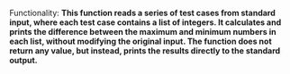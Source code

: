Functionality: **This function reads a series of test cases from standard input, where each test case contains a list of integers. It calculates and prints the difference between the maximum and minimum numbers in each list, without modifying the original input. The function does not return any value, but instead, prints the results directly to the standard output.**